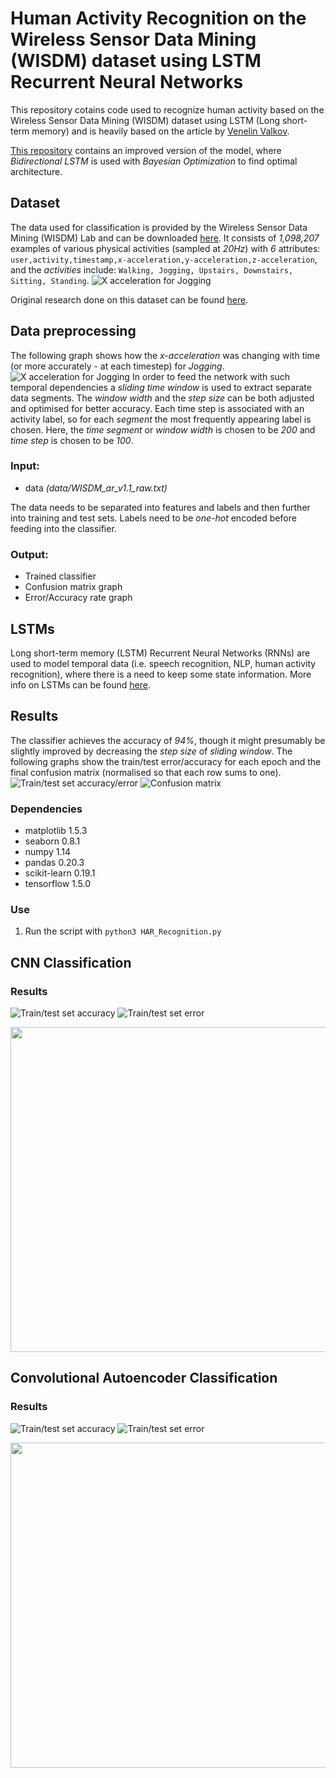 
# Human Activity Recognition on the Wireless Sensor Data Mining (WISDM) dataset using LSTM Recurrent Neural Networks  
This repository cotains code used to recognize human activity based on the Wireless Sensor Data Mining (WISDM) dataset using LSTM (Long short-term memory) and is heavily based on the article by [Venelin Valkov](https://medium.com/@curiousily/human-activity-recognition-using-lstms-on-android-tensorflow-for-hackers-part-vi-492da5adef64).

[This repository](https://github.com/bartkowiaktomasz/har-wisdm-bidirectional-lstm-rnns) contains an improved version of the model, where _Bidirectional LSTM_ is used with _Bayesian Optimization_ to find optimal architecture.

## Dataset
The data used for classification is provided by the Wireless Sensor Data Mining (WISDM) Lab and can be downloaded  [here](http://www.cis.fordham.edu/wisdm/dataset.php).
It consists of _1,098,207_ examples of various physical activities (sampled at _20Hz_) with _6_ attributes:
`user,activity,timestamp,x-acceleration,y-acceleration,z-acceleration`, and the _activities_ include: `Walking, Jogging, Upstairs, Downstairs, Sitting, Standing`. 
![X acceleration for Jogging](images/activity_type.png)

Original research done on this dataset can be found [here](http://www.cis.fordham.edu/wisdm/public_files/sensorKDD-2010.pdf).


##  Data preprocessing
The following graph shows how the _x-acceleration_ was changing with time (or more accurately - at each timestep) for _Jogging_.
![X acceleration for Jogging](images/jogging_example.png) 
In order to feed the network with such temporal dependencies a _sliding time window_ is used to extract separate data segments. The _window width_ and the _step size_ can be both adjusted and optimised for better accuracy. Each time step is associated with an activity label, so for each _segment_ the most frequently appearing label is chosen. Here, the _time segment_ or _window width_ is chosen to be _200_ and _time step_ is chosen to be _100_.

### Input:
- data _(data/WISDM_ar_v1.1_raw.txt)_

The data needs to be separated into features and labels and then further into training and test sets. Labels need to be _one-hot_ encoded before feeding into the classifier.

### Output:
- Trained classifier
- Confusion matrix graph
- Error/Accuracy rate graph

## LSTMs
Long short-term memory (LSTM) Recurrent Neural Networks (RNNs) are used to model temporal data (i.e. speech recognition, NLP, human activity recognition), where there is a need to keep some state information. More info on LSTMs can be found [here](https://colah.github.io/posts/2015-08-Understanding-LSTMs/).

## Results
The classifier achieves the accuracy of _94%_, though it might presumably be slightly improved by decreasing the _step size_ of _sliding window_.
The following graphs show the train/test error/accuracy for each epoch and the final confusion matrix (normalised so that each row sums to one).
![Train/test set accuracy/error ](images/error_accuracy_epochs.png) 
![Confusion matrix ](images/confusion_matrix.png)


### Dependencies
- matplotlib 1.5.3
- seaborn 0.8.1
- numpy 1.14
- pandas 0.20.3
- scikit-learn 0.19.1
- tensorflow 1.5.0


### Use
1. Run the script with  `python3 HAR_Recognition.py`


## CNN Classification

### Results
![Train/test set accuracy ](images_cnn/acc1.png)
![Train/test set error ](images_cnn/loss1.png) 

<p align="center">
<a href="https://raw.githubusercontent.com/mo26-web/har-wisdm-cnn/master/images_cnn/conf1.png"><img src="https://raw.githubusercontent.com/mo26-web/har-wisdm-cnn/master/images_cnn/conf1.png" align="center" height="520" width="640" ></a>
</p>

## Convolutional Autoencoder Classification

### Results
![Train/test set accuracy ](images_cnn/acc2.png)
![Train/test set error ](images_cnn/loss2.png) 

<p align="center">
<a href="https://raw.githubusercontent.com/mo26-web/har-wisdm-cnn/master/images_cnn/conf2.png"><img src="https://raw.githubusercontent.com/mo26-web/har-wisdm-cnn/master/images_cnn/conf2.png" align="center" height="520" width="640" ></a>
</p>
